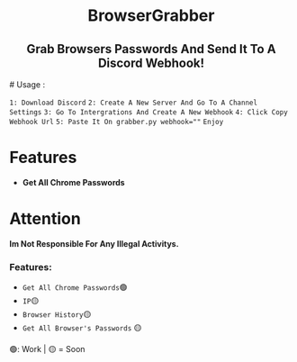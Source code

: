 <center><h1>BrowserGrabber</h1></center>

<center><h2>Grab Browsers Passwords And Send It To A Discord Webhook!</h2></center> 
# Usage : 

`1: Download Discord`
`2: Create A New Server And Go To A Channel Settings`
`3: Go To Intergrations And Create A New Webhook`
`4: Click Copy Webhook Url`
`5: Paste It On grabber.py webhook=""`
`Enjoy`
 # Features
 - **Get All Chrome Passwords** 
 
# Attention

**Im Not Responsible For Any Illegal Activitys.**
  
### Features:

- `Get All Chrome Passwords`🟢
- `IP`🟡
- `Browser History`🟡
- `Get All Browser's Passwords` 🟡

🟢: Work  | 🟡 = Soon
